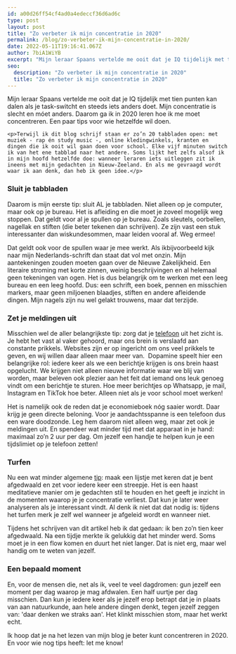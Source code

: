```yaml
---
id: a00d26ff54cf4ad0a4edeccf36d6ad6c
type: post
layout: post
title: "Zo verbeter ik mijn concentratie in 2020"
permalink: /blog/zo-verbeter-ik-mijn-concentratie-in-2020/
date: 2022-05-11T19:16:41.067Z
author: 7biA1WiYB
excerpt: "Mijn leraar Spaans vertelde me ooit dat je IQ tijdelijk met tien punten kan dalen als je task-switcht en steeds iets anders doet. Mijn concentratie is slecht en móet anders. Daarom ga ik in 2020 leren hoe ik me moet concentreren. Een paar tips voor wie hetzelfde wil doen.  "
seo:
  description: "Zo verbeter ik mijn concentratie in 2020"
  title: "Zo verbeter ik mijn concentratie in 2020"
---
```

Mijn leraar Spaans vertelde me ooit dat je IQ tijdelijk met tien punten kan dalen als je task-switcht en steeds iets anders doet. Mijn concentratie is slecht en móet anders. Daarom ga ik in 2020 leren hoe ik me moet concentreren. Een paar tips voor wie hetzelfde wil doen.  

    <p>Terwijl ik dit blog schrijf staan er zo’n 20 tabbladen open: met muziek - rap én study music -, online kledingwinkels, kranten en dingen die ik ooit wil gaan doen voor school. Elke vijf minuten switch ik van het ene tabblad naar het andere. Soms lijkt het zelfs alsof ik in mijn hoofd hetzelfde doe: wanneer leraren iets uitleggen zit ik ineens met mijn gedachten in Nieuw-Zeeland. En als me gevraagd wordt waar ik aan denk, dan heb ik geen idee.</p>
<h3>Sluit je tabbladen</h3>
<p>Daarom is mijn eerste tip: sluit AL je tabbladen. Niet alleen op je computer, maar ook op je bureau. Het is afleiding en die moet je zoveel mogelijk weg stoppen. Dat geldt voor al je spullen op je bureau. Zoals sleutels, oorbellen, nagellak en stiften (die beter tekenen dan schrijven). Ze zijn vast een stuk interessanter dan wiskundesommen, maar leiden vooral af. Weg ermee!</p>
<p>Dat geldt ook voor de spullen waar je mee werkt. Als ikbijvoorbeeld kijk naar mijn Nederlands-schrift dan staat dat vol met onzin. Mijn aantekeningen zouden moeten gaan over de Nieuwe Zakelijkheid. Een literaire stroming met korte zinnen, weinig beschrijvingen en al helemaal geen tekeningen van ogen. Het is dus belangrijk om te werken met een leeg bureau en een leeg hoofd. Dus: een schrift, een boek, pennen en misschien markers, maar geen miljoenen blaadjes, stiften en andere afleidende dingen. Mijn nagels zijn nu wel gelakt trouwens, maar dat terzijde.</p>
<h3>Zet je meldingen uit</h3>
<p>Misschien wel de aller belangrijkste tip: zorg dat je <a href="//timemanagement.nl/concentratie-verbeteren/" target="_blank">telefoon</a> uit het zicht is. Je hebt het vast al vaker gehoord, maar ons brein is verslaafd aan constante prikkels. Websites zijn er op ingericht om ons veel prikkels te geven, en wij willen daar alleen maar meer van.  Dopamine speelt hier een belangrijke rol: iedere keer als we een berichtje krijgen is ons brein haast opgelucht. We krijgen niet alleen nieuwe informatie waar we blij van worden, maar beleven ook plezier aan het feit dat iemand ons leuk genoeg vindt om een berichtje te sturen. Hoe meer berichtjes op Whatsapp, je mail, Instagram en TikTok hoe beter. Alleen niet als je voor school moet werken! </p>
<p>Het is namelijk ook de reden dat je economieboek nóg saaier wordt. Daar krijg je geen directe beloning. Voor je aandachtsspanne is een telefoon dus een ware doodzonde. Leg hem daarom niet alleen weg, maar zet ook je meldingen uit. En spendeer wat minder tijd met dat apparaat in je hand: maximaal zo’n 2 uur per dag. Om jezelf een handje te helpen kun je een tijdslimiet op je telefoon zetten!</p>
<h3>Turfen</h3>
<p>Nu een wat minder algemene <a href="https://nl.wikihow.com/Je-concentratievermogen-vergroten" target="_blank">tip</a>: maak een lijstje met keren dat je bent afgedwaald en zet voor iedere keer een streepje. Het is een haast meditatieve manier om je gedachten stil te houden en het geeft je inzicht in de momenten waarop je je concentratie verliest. Dat kun je later weer analyseren als je interessant vindt. Al denk ik niet dat dat nodig is: tijdens het turfen merk je zelf wel wanneer je afgeleid wordt en wanneer niet. </p>
<p>Tijdens het schrijven van dit artikel heb ik dat gedaan: ik ben zo’n tien keer afgedwaald. Na een tijdje merkte ik gelukkig dat het minder werd. Soms moet je in een flow komen en duurt het niet langer. Dat is niet erg, maar wel handig om te weten van jezelf.</p>
<h3>Een bepaald moment</h3>
<p>En, voor de mensen die, net als ik, veel te veel dagdromen: gun jezelf een moment per dag waarop je mag afdwalen. Een half uurtje per dag misschien. Dan kun je iedere keer als je jezelf erop betrapt dat je in plaats van aan natuurkunde, aan hele andere dingen denkt, tegen jezelf zeggen van: 'daar denken we straks aan'. Het klinkt misschien stom, maar het werkt echt.</p>
<p>Ik hoop dat je na het lezen van mijn blog je beter kunt concentreren in 2020. En voor wie nog tips heeft: let me know!</p>  
